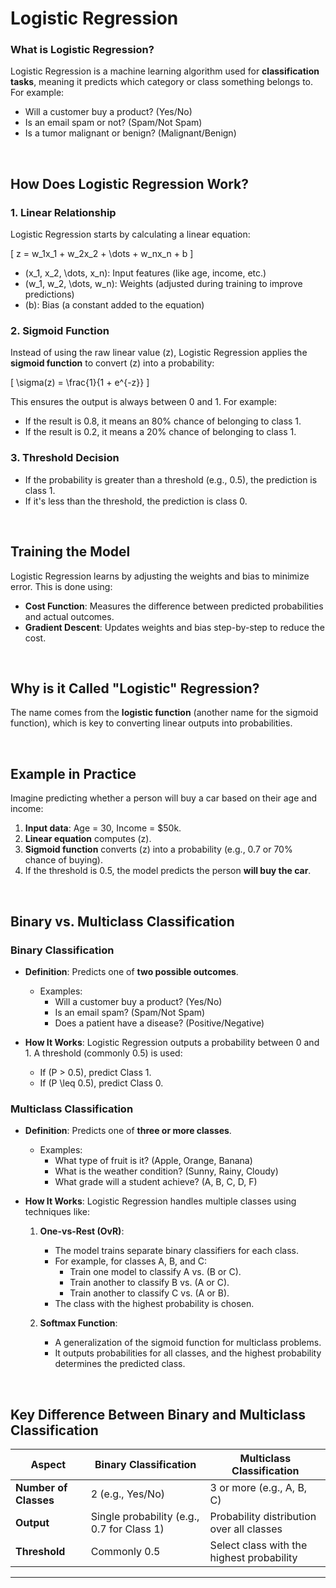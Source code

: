 # Logistic Regression

### What is Logistic Regression?

Logistic Regression is a machine learning algorithm used for **classification tasks**, meaning it predicts which category or class something belongs to. For example:

- Will a customer buy a product? (Yes/No)
- Is an email spam or not? (Spam/Not Spam)
- Is a tumor malignant or benign? (Malignant/Benign)

<br>

## How Does Logistic Regression Work?

### 1. Linear Relationship

Logistic Regression starts by calculating a linear equation:

\[
    z = w_1x_1 + w_2x_2 + \dots + w_nx_n + b
\]

- \(x_1, x_2, \dots, x_n\): Input features (like age, income, etc.)
- \(w_1, w_2, \dots, w_n\): Weights (adjusted during training to improve predictions)
- \(b\): Bias (a constant added to the equation)

### 2. Sigmoid Function

Instead of using the raw linear value \(z\), Logistic Regression applies the **sigmoid function** to convert \(z\) into a probability:

\[
    \sigma(z) = \frac{1}{1 + e^{-z}}
\]

This ensures the output is always between 0 and 1. For example:

- If the result is 0.8, it means an 80% chance of belonging to class 1.
- If the result is 0.2, it means a 20% chance of belonging to class 1.

### 3. Threshold Decision

- If the probability is greater than a threshold (e.g., 0.5), the prediction is class 1.
- If it's less than the threshold, the prediction is class 0.

<br>

## Training the Model

Logistic Regression learns by adjusting the weights and bias to minimize error. This is done using:

- **Cost Function**: Measures the difference between predicted probabilities and actual outcomes.
- **Gradient Descent**: Updates weights and bias step-by-step to reduce the cost.

<br>

## Why is it Called "Logistic" Regression?

The name comes from the **logistic function** (another name for the sigmoid function), which is key to converting linear outputs into probabilities.

<br>

## Example in Practice

Imagine predicting whether a person will buy a car based on their age and income:

1. **Input data**: Age = 30, Income = $50k.
2. **Linear equation** computes \(z\).
3. **Sigmoid function** converts \(z\) into a probability (e.g., 0.7 or 70% chance of buying).
4. If the threshold is 0.5, the model predicts the person **will buy the car**.

<br>

## Binary vs. Multiclass Classification

### Binary Classification

- **Definition**: Predicts one of **two possible outcomes**.
  - Examples:
    - Will a customer buy a product? (Yes/No)
    - Is an email spam? (Spam/Not Spam)
    - Does a patient have a disease? (Positive/Negative)

- **How It Works**:
  Logistic Regression outputs a probability between 0 and 1. A threshold (commonly 0.5) is used:
  - If \(P > 0.5\), predict Class 1.
  - If \(P \leq 0.5\), predict Class 0.

### Multiclass Classification

- **Definition**: Predicts one of **three or more classes**.
  - Examples:
    - What type of fruit is it? (Apple, Orange, Banana)
    - What is the weather condition? (Sunny, Rainy, Cloudy)
    - What grade will a student achieve? (A, B, C, D, F)

- **How It Works**:
  Logistic Regression handles multiple classes using techniques like:

  1. **One-vs-Rest (OvR)**:
     - The model trains separate binary classifiers for each class.
     - For example, for classes A, B, and C:
       - Train one model to classify A vs. (B or C).
       - Train another to classify B vs. (A or C).
       - Train another to classify C vs. (A or B).
     - The class with the highest probability is chosen.

  2. **Softmax Function**:
     - A generalization of the sigmoid function for multiclass problems.
     - It outputs probabilities for all classes, and the highest probability determines the predicted class.

<br>

## Key Difference Between Binary and Multiclass Classification

| **Aspect**            | **Binary Classification**           | **Multiclass Classification**             |
|------------------------|-------------------------------------|-------------------------------------------|
| **Number of Classes**  | 2 (e.g., Yes/No)                   | 3 or more (e.g., A, B, C)                 |
| **Output**             | Single probability (e.g., 0.7 for Class 1) | Probability distribution over all classes |
| **Threshold**          | Commonly 0.5                       | Select class with the highest probability |

---

